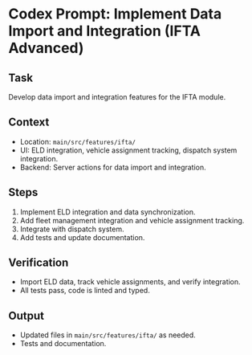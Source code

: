 # Codex Prompt: Implement Data Import and Integration (IFTA Advanced)

## Task
Develop data import and integration features for the IFTA module.

## Context
- Location: `main/src/features/ifta/`
- UI: ELD integration, vehicle assignment tracking, dispatch system integration.
- Backend: Server actions for data import and integration.

## Steps
1. Implement ELD integration and data synchronization.
2. Add fleet management integration and vehicle assignment tracking.
3. Integrate with dispatch system.
4. Add tests and update documentation.

## Verification
- Import ELD data, track vehicle assignments, and verify integration.
- All tests pass, code is linted and typed.

## Output
- Updated files in `main/src/features/ifta/` as needed.
- Tests and documentation.
